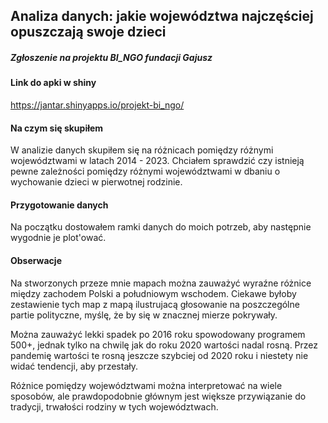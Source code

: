 ## Analiza danych: jakie województwa najczęściej opuszczają swoje dzieci
##### Zgłoszenie na projektu BI_NGO fundacji Gajusz


#### Link do apki w shiny
https://jantar.shinyapps.io/projekt-bi_ngo/

#### Na czym się skupiłem

W analizie danych skupiłem się na różnicach pomiędzy różnymi województwami w latach 2014 - 2023. Chciałem sprawdzić czy istnieją pewne zależności pomiędzy różnymi województwami w dbaniu o wychowanie dzieci w pierwotnej rodzinie.

#### Przygotowanie danych

Na początku dostowałem ramki danych do moich potrzeb, aby następnie wygodnie je plot'ować.

#### Obserwacje

Na stworzonych przeze mnie mapach można zauważyć wyraźne różnice między zachodem Polski a południowym wschodem. Ciekawe byłoby zestawienie tych map z mapą ilustrujacą głosowanie na poszczególne partie polityczne, myślę, że by się w znacznej mierze pokrywały.

Można zauważyć lekki spadek po 2016 roku spowodowany programem 500+, jednak tylko na chwilę jak do roku 2020 wartości nadal rosną. Przez pandemię wartości te rosną jeszcze szybciej od 2020 roku i niestety nie widać tendencji, aby przestały.

Różnice pomiędzy województwami można interpretować na wiele sposobów, ale prawdopodobnie głównym jest większe przywiązanie do tradycji, trwałości rodziny w tych województwach.
